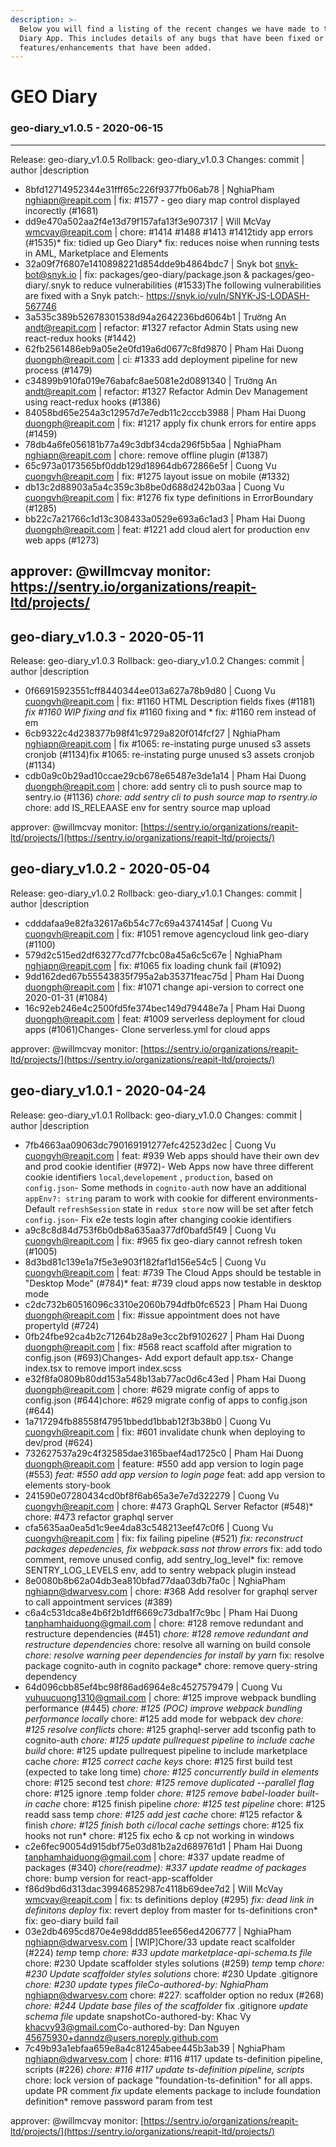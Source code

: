 ```yaml
---
description: >-
  Below you will find a listing of the recent changes we have made to the GEO
  Diary App. This includes details of any bugs that have been fixed or
  features/enhancements that have been added.
---
```


# GEO Diary
### geo-diary_v1.0.5 - 2020-06-15
  
-----------------------------------------------------------------------------
Release: geo-diary_v1.0.5
Rollback: geo-diary_v1.0.3
Changes:
commit | author |description
  
- 8bfd12714952344e31fff65c226f9377fb06ab78 | NghiaPham <nghiapn@reapit.com> | fix: #1577 - geo diary map control displayed incorectly (#1681)
- dd9e470a502aa2f4e13d79f157afa13f3e907317 | Will McVay <wmcvay@reapit.com> | chore: #1414 #1488 #1413 #1412tidy app errors (#1535)* fix: tidied up Geo Diary* fix: reduces noise when running tests in AML, Marketplace and Elements
- 32a09f7f6807e1410898221d854dde9b4864bdc7 | Snyk bot <snyk-bot@snyk.io> | fix: packages/geo-diary/package.json & packages/geo-diary/.snyk to reduce vulnerabilities (#1533)The following vulnerabilities are fixed with a Snyk patch:- https://snyk.io/vuln/SNYK-JS-LODASH-567746
- 3a535c389b52678301538d94a2642236bd6064b1 | Trường An <andt@reapit.com> | refactor: #1327 refactor Admin Stats using new react-redux hooks (#1442)
- 62fb2561486eb9a05e2e0fd19a6d0677c8fd9870 | Pham Hai Duong <duongph@reapit.com> | ci: #1333 add deployment pipeline for new process (#1479)
- c34899b910fa019e76abafc8ae5081e2d0891340 | Trường An <andt@reapit.com> | refactor: #1327 Refactor Admin Dev Management using react-redux hooks (#1386)
- 84058bd65e254a3c12957d7e7edb11c2cccb3988 | Pham Hai Duong <duongph@reapit.com> | fix: #1217 apply fix chunk errors for entire apps (#1459)
- 78db4a6fe056181b77a49c3dbf34cda296f5b5aa | NghiaPham <nghiapn@reapit.com> | chore: remove offline plugin (#1387)
- 65c973a0173565bf0ddb129d18964db672866e5f | Cuong Vu <cuongvh@reapit.com> | fix: #1275 layout issue on mobile (#1332)
- db13c2d88903a5a4c359c3b8be0d688d242b03aa | Cuong Vu <cuongvh@reapit.com> | fix: #1276 fix type definitions in ErrorBoundary (#1285)
- bb22c7a21766c1d13c308433a0529e693a6c1ad3 | Pham Hai Duong <duongph@reapit.com> | feat: #1221 add cloud alert for production env web apps (#1273)

approver: @willmcvay
monitor: https://sentry.io/organizations/reapit-ltd/projects/
-----------------------------------------------------------------------------

    

## geo-diary\_v1.0.3 - 2020-05-11

Release: geo-diary\_v1.0.3 Rollback: geo-diary\_v1.0.2 Changes: commit \| author \|description

* 0f66915923551cff8440344ee013a627a78b9d80 \| Cuong Vu [cuongvh@reapit.com](mailto:cuongvh@reapit.com) \| fix: \#1160 HTML Description fields fixes \(\#1181\) _fix \#1160 WIP fixing  and_  fix \#1160 fixing  and \* fix: \#1160 rem instead of em
* 6cb9322c4d238377b98f41c9729a820f014fcf27 \| NghiaPham [nghiapn@reapit.com](mailto:nghiapn@reapit.com) \| fix \#1065: re-instating purge unused s3 assets cronjob \(\#1134\)fix \#1065: re-instating purge unused s3 assets cronjob \(\#1134\)
* cdb0a9c0b29ad10ccae29cb678e65487e3de1a14 \| Pham Hai Duong [duongph@reapit.com](mailto:duongph@reapit.com) \| chore: add sentry cli to push source map to sentry.io \(\#1136\) _chore: add sentry cli to push source map to rsentry.io_ chore: add IS\_RELEAASE env for sentry source map upload

approver: @willmcvay monitor: [https://sentry.io/organizations/reapit-ltd/projects/](https://sentry.io/organizations/reapit-ltd/projects/)

## geo-diary\_v1.0.2 - 2020-05-04

Release: geo-diary\_v1.0.2 Rollback: geo-diary\_v1.0.1 Changes: commit \| author \|description

* cdddafaa9e82fa32617a6b54c77c69a4374145af \| Cuong Vu [cuongvh@reapit.com](mailto:cuongvh@reapit.com) \| fix: \#1051 remove agencycloud link geo-diary \(\#1100\)
* 579d2c515ed2df63277cd77fcbc08a45a6c5c67e \| NghiaPham [nghiapn@reapit.com](mailto:nghiapn@reapit.com) \| fix: \#1065 fix loading chunk fail \(\#1092\)
* 9dd162ded67b55543835f795a2ab35371feac75d \| Pham Hai Duong [duongph@reapit.com](mailto:duongph@reapit.com) \| fix: \#1071 change api-version to correct one 2020-01-31 \(\#1084\)
* 16c92eb246e4c2500fd5fe374bec149d79448e7a \| Pham Hai Duong [duongph@reapit.com](mailto:duongph@reapit.com) \| feat: \#1009 serverless deployment for cloud apps \(\#1061\)Changes- Clone serverless.yml for cloud apps

approver: @willmcvay monitor: [https://sentry.io/organizations/reapit-ltd/projects/](https://sentry.io/organizations/reapit-ltd/projects/)

## geo-diary\_v1.0.1 - 2020-04-24

Release: geo-diary\_v1.0.1 Rollback: geo-diary\_v1.0.0 Changes: commit \| author \|description

* 7fb4663aa09063dc790169191277efc42523d2ec \| Cuong Vu [cuongvh@reapit.com](mailto:cuongvh@reapit.com) \| feat: \#939 Web apps should have their own dev and prod cookie identifier \(\#972\)- Web Apps now have three different cookie identifiers `local`,`developement` , `production`, based on `config.json`- Some methods in `cognito-auth` now have an additional `appEnv?: string` param to work with cookie for different environments- Default `refreshSession` state in `redux store` now will be set after fetch `config.json`- Fix e2e tests login after changing cookie identifiers
* a9c8c8d84d753f6b0db8a635aa377df0bafd5f49 \| Cuong Vu [cuongvh@reapit.com](mailto:cuongvh@reapit.com) \| fix: \#965 fix geo-diary cannot refresh token \(\#1005\)
* 8d3bd81c139e1a7f5e3e903f182faf1d156e54c5 \| Cuong Vu [cuongvh@reapit.com](mailto:cuongvh@reapit.com) \| feat: \#739 The Cloud Apps should be testable in "Desktop Mode" \(\#784\)\* feat: \#739 cloud apps now testable in desktop mode
* c2dc732b60516096c3310e2060b794dfb0fc6523 \| Pham Hai Duong [duongph@reapit.com](mailto:duongph@reapit.com) \| fix: \#issue appointment does not have propertyId \(\#724\)
* 0fb24fbe92ca4b2c71264b28a9e3cc2bf9102627 \| Pham Hai Duong [duongph@reapit.com](mailto:duongph@reapit.com) \| fix: \#568 react scaffold after migration to config.json \(\#693\)Changes- Add export default app.tsx- Change index.tsx to remove import index.scss
* e32f8fa0809b80dd153a548b13ab77ac0d6c43ed \| Pham Hai Duong [duongph@reapit.com](mailto:duongph@reapit.com) \| chore: \#629 migrate config of apps to config.json \(\#644\)chore: \#629 migrate config of apps to config.json \(\#644\)
* 1a717294fb88558f47951bbedd1bbab12f3b38b0 \| Cuong Vu [cuongvh@reapit.com](mailto:cuongvh@reapit.com) \| fix: \#601 invalidate chunk when deploying to dev/prod \(\#624\)
* 732627537a29c4f32585dae3165baef4ad1725c0 \| Pham Hai Duong [duongph@reapit.com](mailto:duongph@reapit.com) \| feature: \#550 add app version to login page \(\#553\) _feat: \#550 add app version to login page_ feat: add app version to elements story-book
* 241590e07280434cd0bf8f6ab65a3e7e7d322279 \| Cuong Vu [cuongvh@reapit.com](mailto:cuongvh@reapit.com) \| chore: \#473 GraphQL Server Refactor \(\#548\)\* chore: \#473 refactor graphql server
* cfa5635aa0ea5d1c9ee4da83c548213eef47c0f6 \| Cuong Vu [cuongvh@reapit.com](mailto:cuongvh@reapit.com) \| fix: fix failing pipeline \(\#521\) _fix: reconstruct packages depedencies, fix webpack.sass not throw errors_ fix: add todo comment, remove unused config, add sentry\_log\_level\* fix: remove SENTRY\_LOG\_LEVELS env, add to sentry webpack plugin instead
* 8e0080b8b62a04db3ea810bfad77daa03db7fa0c \| NghiaPham [nghiapn@dwarvesv.com](mailto:nghiapn@dwarvesv.com) \| chore: \#368 Add resolver for graphql server to call appointment services \(\#389\)
* c6a4c531dca8e4b6f2b1dff6669c73dba1f7c9bc \| Pham Hai Duong [tanphamhaiduong@gmail.com](mailto:tanphamhaiduong@gmail.com) \| chore: \#128 remove redundant and restructure dependencies \(\#451\) _chore: \#128 remove redundant and restructure dependencies_ chore: resolve all warning on build console _chore: resolve warning peer dependencies for install by yarn_ fix: resolve package cognito-auth in cognito package\* chore: remove query-string dependency
* 64d096cbb85ef4bc98f86ad6964e8c4527579479 \| Cuong Vu [vuhuucuong1310@gmail.com](mailto:vuhuucuong1310@gmail.com) \| chore: \#125 improve webpack bundling performance \(\#445\) _chore: \#125 \(POC\) improve webpack bundling performance locally_ chore: \#125 add mode for webpack dev _chore: \#125 resolve conflicts_ chore: \#125 graphql-server add tsconfig path to cognito-auth _chore: \#125 update pullrequest pipeline to include cache build_ chore: \#125 update pullrequest pipeline to include marketplace cache _chore: \#125 correct cache keys_ chore: \#125 first build test \(expected to take long time\) _chore: \#125 concurrently build in elements_ chore: \#125 second test _chore: \#125 remove duplicated --parallel flag_ chore: \#125 ignore .temp folder _chore: \#125 remove babel-loader built-in cache_ chore: \#125 finish pipeline _chore: \#125 test pipeline_ chore: \#125 readd sass temp _chore: \#125 add jest cache_ chore: \#125 refactor & finish _chore: \#125 finish both ci/local cache settings_ chore: \#125 fix hooks not run\* chore: \#125 fix echo & cp not working in windows
* c2e6fec90054d915dbf75e03d81b2a2d689761d1 \| Pham Hai Duong [tanphamhaiduong@gmail.com](mailto:tanphamhaiduong@gmail.com) \| chore: \#337 update readme of packages \(\#340\) _chore\(readme\): \#337 update readme of packages_ chore: bump version for react-app-scaffolder
* f86d9bd6d313dac39946852987c4118b69dee7d2 \| Will McVay [wmcvay@reapit.com](mailto:wmcvay@reapit.com) \| fix: ts definitions deploy \(\#295\) _fix: dead link in definitons deploy_ fix: revert deploy from master for ts-definitions cron\* fix: geo-diary build fail
* 03e2db4695cd870e4e98ddd851ee656ed4206777 \| NghiaPham [nghiapn@dwarvesv.com](mailto:nghiapn@dwarvesv.com) \| \[WIP\]Chore/33 update react scalfolder \(\#224\) _temp_ temp _chore: \#33 update marketplace-api-schema.ts file_ chore: \#230 Update scaffolder styles solutions \(\#259\) _temp_ temp _chore: \#230 Update scaffolder styles solutions_ chore: \#230 Update .gitignore _chore: \#230 update types fileCo-authored-by: NghiaPham_ [nghiapn@dwarvesv.com](mailto:nghiapn@dwarvesv.com) chore: \#227: scaffolder option no redux \(\#268\) _chore: \#244 Update base files of the scaffolder_ fix .gitignore _update schema file_ update snapshotCo-authored-by: Khac Vy [khacvy93@gmail.com](mailto:khacvy93@gmail.com)Co-authored-by: Dan Nguyen [45675930+danndz@users.noreply.github.com](mailto:45675930+danndz@users.noreply.github.com)
* 7c49b93a1ebfaa659e8a4c81245abee445b3ab39 \| NghiaPham [nghiapn@dwarvesv.com](mailto:nghiapn@dwarvesv.com) \| chore: \#116 \#117 update ts-definition pipeline, scripts \(\#226\) _chore: \#116 \#117 update ts-definition pipeline, scripts_ chore: lock version of package "foundation-ts-definition" for all apps. update PR comment _fix_ update elements package to include foundation definition\* remove password param from test

approver: @willmcvay monitor: [https://sentry.io/organizations/reapit-ltd/projects/](https://sentry.io/organizations/reapit-ltd/projects/)

